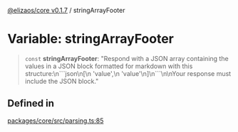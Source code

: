[@elizaos/core v0.1.7](../index.md) / stringArrayFooter

# Variable: stringArrayFooter

> `const` **stringArrayFooter**: "Respond with a JSON array containing the values in a JSON block formatted for markdown with this structure:\n\`\`\`json\n\[\n  'value',\n  'value'\n\]\n\`\`\`\n\nYour response must include the JSON block."

## Defined in

[packages/core/src/parsing.ts:85](https://github.com/JoeyKhd/eliza/blob/main/packages/core/src/parsing.ts#L85)
